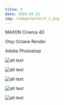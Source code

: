 ```yaml
---
title: F
date: 2019.04.25
img: /image/works/F_t.png
---
```


MAXON Cinema 4D

Otoy Octane Render

Adobe Photoshop


![alt text](https://drive.google.com/uc?export=view&id=1wlvv1cfYod_OW6oBBMsHbp5QPXY1mVKt)

![alt text](https://drive.google.com/uc?export=view&id=17-EiCWVD0L-uYkGeIsj5z1yFYBXpHiBl)

![alt text](https://drive.google.com/uc?export=view&id=1GYpv7w757zc3-kjE_v4t_P89s4p4AGAK)

![alt text](https://drive.google.com/uc?export=view&id=1XaNbvsuMumWQiwuY4yfu1kXQ2yrCHsV-)

![alt text](https://drive.google.com/uc?export=view&id=1x4DL3-M0IlXwwXYzUGeLvMvlxp1-su6N)
